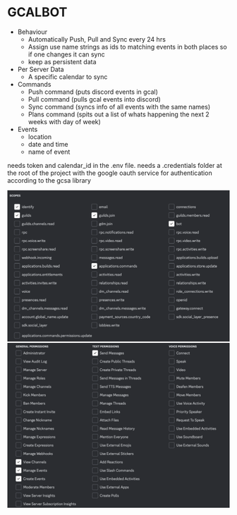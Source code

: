 # GCALBOT

- Behaviour
    - Automatically Push, Pull and Sync every 24 hrs
    - Assign use name strings as ids to matching events in both places so if one changes it can sync
    - keep as persistent data
- Per Server Data
    - A specific calendar to sync
- Commands
    - Push command (puts discord events in gcal)
    - Pull command (pulls gcal events into discord)
    - Sync command (syncs info of all events with the same names)
    - Plans command (spits out a list of whats happening the next 2 weeks with day of week)
- Events
    - location
    - date and time
    - name of event


needs token and calendar_id in the .env file. needs a .credentials folder at the root of the project with the google oauth service for authentication according to the gcsa library

![alt text](image.png)
![alt text](image-1.png)